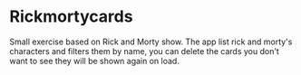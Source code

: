 # Rickmortycards
Small exercise based on Rick and Morty show. The app list rick and morty's characters and filters them by name, you can delete the cards you don't want to see
they will be shown again on load.

